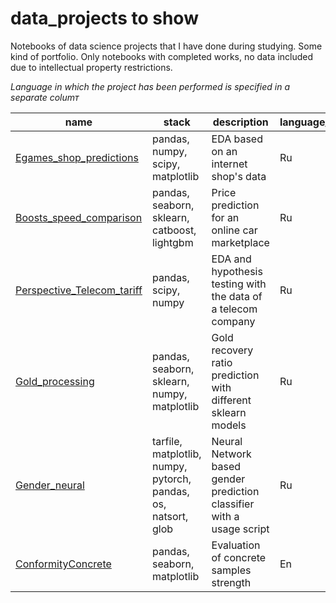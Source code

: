 # data_projects to show

Notebooks of data science projects that I have done during studying. Some kind of portfolio. Only notebooks with completed works, no data included due to intellectual property restrictions.

_Language in which the project has been performed is specified in a separate columт_

|name   |stack   |description   |language_of_comments   |
|---|---|---|---|
|[Egames_shop_predictions](https://github.com/IvansSmirnoff/to_show/tree/main/Egames_shop_predictions)   |pandas, numpy, scipy, matplotlib   |EDA based on an internet shop's data   |Ru   |
|[Boosts_speed_comparison](https://github.com/IvansSmirnoff/to_show/tree/main/Boosts_speed_comparison)   |pandas, seaborn, sklearn, catboost, lightgbm   |Price prediction for an online car marketplace  |Ru   |
|[Perspective_Telecom_tariff](https://github.com/IvansSmirnoff/to_show/tree/main/Perspective_Telecom_tariff)   |pandas, scipy, numpy  |EDA and hypothesis testing with the data of a telecom company   |Ru   |
|[Gold_processing](https://github.com/IvansSmirnoff/to_show/tree/main/Gold_processing)   |pandas, seaborn, sklearn, numpy, matplotlib  |Gold recovery ratio prediction with different sklearn models   |Ru   |
|[Gender_neural](https://github.com/IvansSmirnoff/to_show/tree/main/Gender_neural)   |tarfile, matplotlib, numpy, pytorch, pandas, os, natsort, glob|Neural Network based gender prediction classifier with a usage script   |Ru   |
|[ConformityConcrete](https://github.com/IvansSmirnoff/to_show/tree/main/ConformityConcrete)   |pandas, seaborn, matplotlib|Evaluation of concrete samples strength   |En   |
